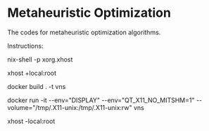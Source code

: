 # Metaheuristic Optimization
The codes for metaheuristic optimization algorithms.

Instructions:

nix-shell -p xorg.xhost

xhost +local:root

docker build . -t vns

docker run -it --env="DISPLAY" --env="QT_X11_NO_MITSHM=1" --volume="/tmp/.X11-unix:/tmp/.X11-unix:rw" vns

xhost -local:root